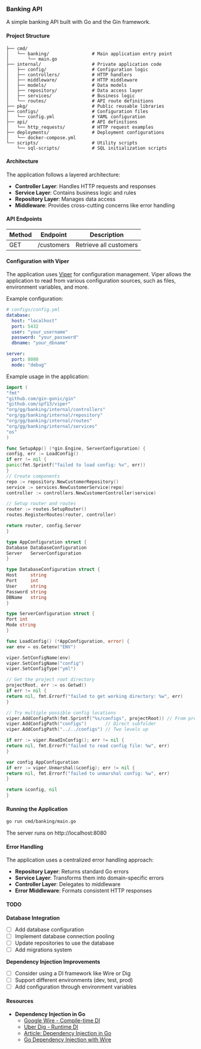 ### Banking API

A simple banking API built with Go and the Gin framework.

#### Project Structure

```
├── cmd/
│   └── banking/                # Main application entry point
│       └── main.go
├── internal/                   # Private application code
│   ├── config/                 # Configuration logic
│   ├── controllers/            # HTTP handlers
│   ├── middleware/             # HTTP middleware
│   ├── models/                 # Data models
│   ├── repository/             # Data access layer
│   ├── services/               # Business logic
│   └── routes/                 # API route definitions
├── pkg/                        # Public reusable libraries
├── configs/                    # Configuration files
│   └── config.yml              # YAML configuration
├── api/                        # API definitions
│   └── http_requests/          # HTTP request examples
├── deployments/                # Deployment configurations
│   └── docker-compose.yml
└── scripts/                    # Utility scripts
    └── sql-scripts/            # SQL initialization scripts
```

#### Architecture

The application follows a layered architecture:

- **Controller Layer**: Handles HTTP requests and responses
- **Service Layer**: Contains business logic and rules
- **Repository Layer**: Manages data access
- **Middleware**: Provides cross-cutting concerns like error handling

#### API Endpoints

| Method | Endpoint   | Description            |
|--------|------------|------------------------|
| GET    | /customers | Retrieve all customers |

#### Configuration with Viper

The application uses [Viper](https://github.com/spf13/viper) for configuration management. Viper allows the application
to read from various configuration sources, such as files, environment variables, and more.

Example configuration:

```yaml
# configs/config.yml
database:
  host: "localhost"
  port: 5432
  user: "your_username"
  password: "your_password"
  dbname: "your_dbname"

server:
  port: 8080
  mode: "debug"
```

Example usage in the application:

```go
import (
"fmt"
"github.com/gin-gonic/gin"
"github.com/spf13/viper"
"org/gg/banking/internal/controllers"
"org/gg/banking/internal/repository"
"org/gg/banking/internal/routes"
"org/gg/banking/internal/services"
"os"
)

func SetupApp() (*gin.Engine, ServerConfiguration) {
config, err := LoadConfig()
if err != nil {
panic(fmt.Sprintf("failed to load config: %v", err))
}
// Create components
repo := repository.NewCustomerRepository()
service := services.NewCustomerService(repo)
controller := controllers.NewCustomerController(service)

// Setup router and routes
router := routes.SetupRouter()
routes.RegisterRoutes(router, controller)

return router, config.Server
}

type AppConfiguration struct {
Database DatabaseConfiguration
Server   ServerConfiguration
}

type DatabaseConfiguration struct {
Host     string
Port     int
User     string
Password string
DBName   string
}

type ServerConfiguration struct {
Port int
Mode string
}

func LoadConfig() (*AppConfiguration, error) {
var env = os.Getenv("ENV")

viper.SetConfigName(env)
viper.SetConfigName("config")
viper.SetConfigType("yml")

// Get the project root directory
projectRoot, err := os.Getwd()
if err != nil {
return nil, fmt.Errorf("failed to get working directory: %w", err)
}

// Try multiple possible config locations
viper.AddConfigPath(fmt.Sprintf("%s/configs", projectRoot)) // From project root
viper.AddConfigPath("configs")       // Direct subfolder
viper.AddConfigPath("../../configs") // Two levels up

if err := viper.ReadInConfig(); err != nil {
return nil, fmt.Errorf("failed to read config file: %w", err)
}

var config AppConfiguration
if err := viper.Unmarshal(&config); err != nil {
return nil, fmt.Errorf("failed to unmarshal config: %w", err)
}

return &config, nil
}
```

#### Running the Application

```bash
go run cmd/banking/main.go 
```

The server runs on http://localhost:8080

#### Error Handling

The application uses a centralized error handling approach:

- **Repository Layer**: Returns standard Go errors
- **Service Layer**: Transforms them into domain-specific errors
- **Controller Layer**: Delegates to middleware
- **Error Middleware**: Formats consistent HTTP responses

#### TODO

**Database Integration**

- [ ] Add database configuration
- [ ] Implement database connection pooling
- [ ] Update repositories to use the database
- [ ] Add migrations system

**Dependency Injection Improvements**

- [ ] Consider using a DI framework like Wire or Dig
- [ ] Support different environments (dev, test, prod)
- [ ] Add configuration through environment variables

#### Resources

- **Dependency Injection in Go**
    - [Google Wire - Compile-time DI](https://github.com/google/wire)
    - [Uber Dig - Runtime DI](https://github.com/uber-go/dig)
    - [Article: Dependency Injection in Go](https://medium.com/@john.doe/dependency-injection-in-go-1a6a1f4eabe)
    - [Go Dependency Injection with Wire](https://medium.com/@john.doe/go-dependency-injection-with-wire-1a6a1f4eabe)
